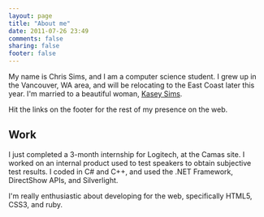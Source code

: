 ```yaml
---
layout: page
title: "About me"
date: 2011-07-26 23:49
comments: false
sharing: false
footer: false
---
```


My name is Chris Sims, and I am a computer science student.  I grew up in the Vancouver, WA area, and will be relocating to the
East Coast later this year.  I'm married to a beautiful woman, [Kasey Sims](https://www.facebook.com/profile.php?id=25907126).

Hit the links on the footer for the rest of my presence on the web.


## Work

I just completed a 3-month internship for Logitech, at the Camas site.  I worked on an internal product
used to test speakers to obtain subjective test results.  I coded in C# and C++, and used the .NET Framework, 
DirectShow APIs, and Silverlight.

I'm really enthusiastic about developing for the web, specifically HTML5, CSS3, and ruby.